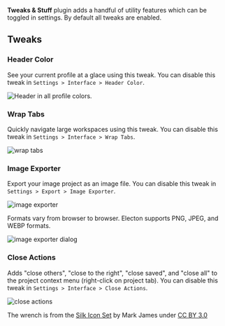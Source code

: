 **Tweaks & Stuff** plugin adds a handful of utility features which can be toggled in settings. By default all tweaks are enabled.

## Tweaks

### Header Color

See your current profile at a glace using this tweak. You can disable this tweak in `Settings > Interface > Header Color`.

![Header in all profile colors.](https://legopitstop.weebly.com/files/theme/blockbench/header_color.webp)

### Wrap Tabs

Quickly navigate large workspaces using this tweak. You can disable this tweak in `Settings > Interface > Wrap Tabs`.

![wrap tabs](https://legopitstop.weebly.com/files/theme/blockbench/wrap_tabs_on.webp)

### Image Exporter

Export your image project as an image file. You can disable this tweak in `Settings > Export > Image Exporter`.

![image exporter](https://legopitstop.weebly.com/files/theme/blockbench/image_exporter.webp)

Formats vary from browser to browser. Electon supports PNG, JPEG, and WEBP formats.

![image exporter dialog](https://legopitstop.weebly.com/files/theme/blockbench/image_exporter_dialog.webp)

### Close Actions

Adds "close others", "close to the right", "close saved", and "close all" to the project context menu (right-click on project tab). You can disable this tweak in `Settings > Interface > Close Actions`.

![close actions](https://legopitstop.weebly.com/files/theme/blockbench/close_actions.webp)

The wrench is from the [Silk Icon Set](https://opengameart.org/content/application-silk-icon-set-13) by Mark James under [CC BY 3.0](https://creativecommons.org/licenses/by/3.0/)
